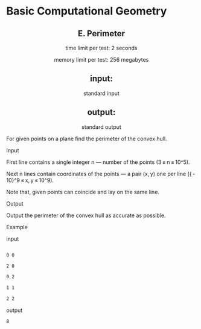# Basic Computational Geometry
## <div align = "center"> E. Perimeter </div>

<div align = "center"> time limit per test: 2 seconds 

memory limit per test: 256 megabytes

## input: 
  standard input

## output: 
  standard output

</div>
For given points on a plane find the perimeter of the convex hull.

Input

First line contains a single integer n — number of the points (3 ≤ n ≤ 10^5).

Next n lines contain coordinates of the points — a pair (x, y) one per line ({ - 10}^9 ≤ x, y ≤ 10^9).

Note that, given points can coincide and lay on the same line.

Output

Output the perimeter of the convex hull as accurate as possible.

Example

input

```5

0 0

2 0

0 2

1 1

2 2
```
output

```8```
